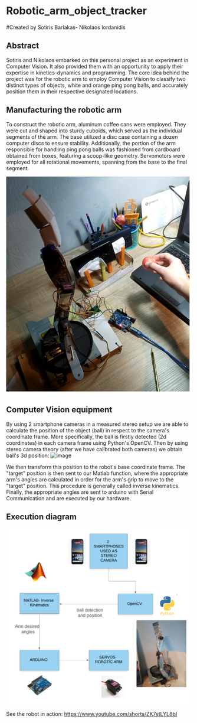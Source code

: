 # Robotic_arm_object_tracker
#Created by Sotiris Barlakas- Nikolaos Iordanidis

## Abstract

Sotiris and Nikolaos embarked on this personal project as an experiment in Computer Vision. It also provided them with an opportunity to apply their expertise in kinetics-dynamics and programming. The core idea behind the project was for the robotic arm to employ Computer Vision to classify two distinct types of objects, white and orange ping pong balls, and accurately position them in their respective designated locations.

## Manufacturing the robotic arm

To construct the robotic arm, aluminum coffee cans were employed. They were cut and shaped into sturdy cuboids, which served as the individual segments of the arm. The base utilized a disc case containing a dozen computer discs to ensure stability. Additionally, the portion of the arm responsible for handling ping pong balls was fashioned from cardboard obtained from boxes, featuring a scoop-like geometry. Servomotors were employed for all rotational movements, spanning from the base to the final segment. 


![alt text](https://github.com/sotosbarl/Robotic_arm_object_tracker/blob/main/robotic_arm.png)


## Computer Vision equipment

By using 2 smartphone cameras in a measured stereo setup we are able to calculate the position of the object (ball) in respect to the camera's coordinate frame.
More specifically, the ball is firstly detected (2d coordinates) in each camera frame using Python's OpenCV. Then by using stereo camera theory (after we have calibrated both cameras) we obtain ball's 3d position:
![image](https://user-images.githubusercontent.com/57687239/178118958-7db67451-61b0-4c04-b831-62596bfb4059.png)

We then transform this position to the robot's base coordinate frame. The "target" position is then sent to our Matlab function, where the appropriate arm's angles are calculated in order for the arm's grip to move to the "target" position. This procedure is generally called inverse kinematics.
Finally, the appropriate angles are sent to arduino with Serial Communication and are executed by our hardware.

## Execution diagram
![alt text](https://github.com/sotosbarl/Robotic_arm_object_tracker/blob/main/Project%20Workflow.png)

See the robot in action: 
https://www.youtube.com/shorts/ZK7stLYL8bI
